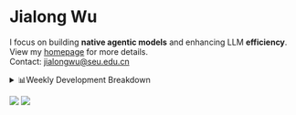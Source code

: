#  Jialong Wu

I focus on building **native agentic models** and enhancing LLM **efficiency**.<br>
View my [homepage](https://callanwu.github.io/) for more details. <br>
Contact: jialongwu@seu.edu.cn

<details><summary>📊Weekly Development Breakdown</summary>

<!--START_SECTION:waka-->

```txt
From: 21 May 2025 - To: 28 May 2025

Total Time: 32 hrs 3 mins

Python       24 hrs 7 mins   ██████████████████▓░░░░░░   75.26 %
JSON         5 hrs 15 mins   ████░░░░░░░░░░░░░░░░░░░░░   16.40 %
Markdown     2 hrs 2 mins    █▓░░░░░░░░░░░░░░░░░░░░░░░   06.35 %
Bash         30 mins         ▒░░░░░░░░░░░░░░░░░░░░░░░░   01.57 %
Other        3 mins          ░░░░░░░░░░░░░░░░░░░░░░░░░   00.16 %
```

<!--END_SECTION:waka-->

[![wakatime](https://wakatime.com/badge/user/c6720b29-9431-4a60-bc9d-e1fb2b6bd65f.svg)](https://wakatime.com/@c6720b29-9431-4a60-bc9d-e1fb2b6bd65f)
</details>

[![](https://img.shields.io/badge/Google%20Scholar-4385FE.svg?&color=d6d6d6&style=flat-square&logo=google-scholar)](https://scholar.google.com/citations?user=6eg2m4YAAAAJ)
![](https://komarev.com/ghpvc/?username=callanwu)
